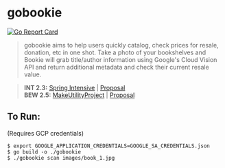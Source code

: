 # gobookie
[![Go Report Card](https://goreportcard.com/badge/github.com/aucoeur/gobookie)](https://goreportcard.com/report/github.com/aucoeur/gobookie)  

> gobookie aims to help users quickly catalog, check prices for resale, donation, etc in one shot. Take a photo of your bookshelves and Bookie will grab title/author information using Google's Cloud Vision API and return additional metadata and check their current resale value.

> **INT 2.3:** [Spring Intensive](./docs/INT2.3-SpringIntensive.md) | [Proposal](./docs/INT2.3-Proposal.md)  
> **BEW 2.5:** [MakeUtilityProject](./docs/BEW2.5-MakeUtilityProject.md) | [Proposal](./docs/BEW2.5-Proposal.md)  

## To Run:
(Requires GCP credentials)
```shell
$ export GOOGLE_APPLICATION_CREDENTIALS=GOOGLE_SA_CREDENTIALS.json
$ go build -o ./gobookie
$ ./gobookie scan images/book_1.jpg
```

